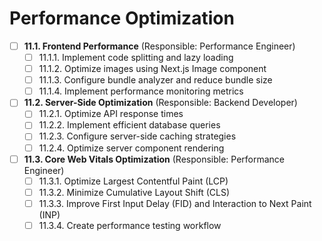 # Performance Optimization

- [ ] **11.1. Frontend Performance** (Responsible: Performance Engineer)
  - [ ] 11.1.1. Implement code splitting and lazy loading
  - [ ] 11.1.2. Optimize images using Next.js Image component
  - [ ] 11.1.3. Configure bundle analyzer and reduce bundle size
  - [ ] 11.1.4. Implement performance monitoring metrics

- [ ] **11.2. Server-Side Optimization** (Responsible: Backend Developer)
  - [ ] 11.2.1. Optimize API response times
  - [ ] 11.2.2. Implement efficient database queries
  - [ ] 11.2.3. Configure server-side caching strategies
  - [ ] 11.2.4. Optimize server component rendering

- [ ] **11.3. Core Web Vitals Optimization** (Responsible: Performance Engineer)
  - [ ] 11.3.1. Optimize Largest Contentful Paint (LCP)
  - [ ] 11.3.2. Minimize Cumulative Layout Shift (CLS)
  - [ ] 11.3.3. Improve First Input Delay (FID) and Interaction to Next Paint (INP)
  - [ ] 11.3.4. Create performance testing workflow 